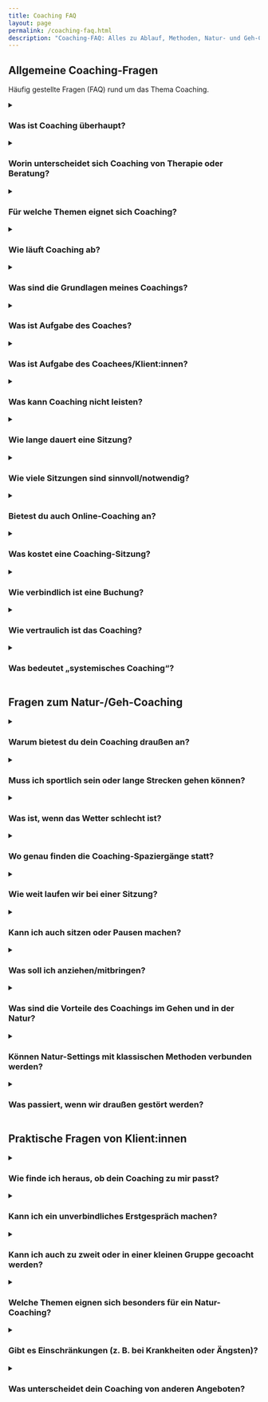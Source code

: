 ```yaml
---
title: Coaching FAQ
layout: page
permalink: /coaching-faq.html
description: "Coaching-FAQ: Alles zu Ablauf, Methoden, Natur- und Geh-Coaching und wie Coaching in der Natur Klarheit und Perspektiven schafft."
---
```

<section class="faq">
  <h2>Allgemeine Coaching-Fragen</h2>

  <p>Häufig gestellte Fragen (FAQ) rund um das Thema Coaching.</p>

  <details class="accordion">
    <summary><h3>Was ist Coaching überhaupt?</h3></summary>
    <div class="faq-body">
Coaching ist ein ziel- und lösungsorientierter Prozess, der dich dabei
unterstützt, deine persönlichen oder beruflichen Themen zu reflektieren,
Klarheit zu gewinnen und eigenständige Lösungen zu entwickeln.
    </div>
  </details>

  <details class="accordion">
    <summary><h3>Worin unterscheidet sich Coaching von Therapie oder Beratung?</h3></summary>
    <div class="faq-body">
Therapie behandelt psychische Erkrankungen. Beratung gibt konkrete
Ratschläge. Coaching unterstützt dich, deine eigenen Lösungen zu
entwickeln und deine Ressourcen zu aktivieren.
    </div>
  </details>

  <details class="accordion">
    <summary><h3>Für welche Themen eignet sich Coaching?</h3></summary>
    <div class="faq-body">
Coaching eignet sich für berufliche und private Anliegen: Klarheit bei
Entscheidungen, Konfliktlösung, Stressmanagement, persönliche Entwicklung
oder Neuausrichtung.
    </div>
  </details>

  <details class="accordion">
    <summary><h3>Wie läuft Coaching ab?</h3></summary>
    <div class="faq-body">
      <ul>
        <li>Wir führen eine kostenloses Gespräch zum gegenseitigen Kennenlernen und zur Zielklärung</li>
        <li>Wir finden einen Rahmen, der zu deinem Anliegen passt</li>
        <li>Wir starten mit einem ersten Coaching-Termin</li>
        <li>Und vereinbaren weitere Sitzungen nach Bedarf</li>
      </ul>  
    </div>
  </details>

  <details class="accordion">
    <summary><h3>Was sind die Grundlagen meines Coachings?</h3></summary>
    <div class="faq-body">
       Lösungsfokussierte Kurzzeittherapie nach Steve de Shazer und Kim Inso Berg, 
       Systemische Strukturaufstellungen (SySt©) nach Matthias Varga von Kibéd und Insa Sparrer, 
       Systemisch konstruktivistischer Beratungsansatz,
       Provokative SystemArbeit (ProSA)® nach Dr. Noni E. Höfner und Dr. Charlotte Cordes,
       Neuro Lingistisches Programmieren (NLP), Achtsamkeit und Outdoor Facilitation
    </div>
  </details>

  <details class="accordion">
    <summary><h3>Was ist Aufgabe des Coaches?</h3></summary>
    <div class="faq-body">
      Sint dolores aspernatur distinctio neque architecto ipsa repudiandae ullam. 
      Cumque aut et nobis atque inventore aperiam. 
      Enim excepturi nihil molestiae neque quam at ut voluptatem. 
      Quisquam placeat eum quia ut. Suscipit est sit quasi.…
    </div>
  </details>

   <details class="accordion">
    <summary><h3>Was ist Aufgabe des Coachees/Klient:innen?</h3></summary>
    <div class="faq-body">
      Sint dolores aspernatur distinctio neque architecto ipsa repudiandae ullam. 
      Cumque aut et nobis atque inventore aperiam. 
      Enim excepturi nihil molestiae neque quam at ut voluptatem. 
      Quisquam placeat eum quia ut. Suscipit est sit quasi.…
    </div>
  </details>

  <details class="accordion">
    <summary><h3>Was kann Coaching nicht leisten?</h3></summary>
    <div class="faq-body">
    Dauerhafte Schlafstörungen, Einnahme von Psychopharmaka, Drogensucht, Hausarzt, Psychotherapie 
    </div>
  </details>

  <details class="accordion">
    <summary><h3>Wie lange dauert eine Sitzung?</h3></summary>
    <div class="faq-body">
Eine Sitzung dauert in der Regel 60 bis 120 Minuten.
    </div>
  </details>

  <details class="accordion">
    <summary><h3>Wie viele Sitzungen sind sinnvoll/notwendig?</h3></summary>
    <div class="faq-body">
Das hängt von deinem Anliegen ab. Oft reichen wenige Sitzungen, um
Klarheit und neue Perspektiven zu gewinnen.
    </div>
  </details>

  <details class="accordion">
    <summary><h3>Bietest du auch Online-Coaching an?</h3></summary>
    <div class="faq-body">
    Nein, mit Ausnahme des Kennenlerngespräches finden finden die Coachings in der Natur statt.t 
    </div>
  </details>

  <details class="accordion">
    <summary><h3>Was kostet eine Coaching-Sitzung?</h3></summary>
    <div class="faq-body">
Die Kosten variieren je nach Dauer und Umfang. Ein unverbindliches
Erstgespräch ist kostenlos.
    </div>
  </details>

  <details class="accordion">
    <summary><h3>Wie verbindlich ist eine Buchung?</h3></summary>
    <div class="faq-body">
Absagen oder Verschiebungen sind bis 24h vorher kostenlos möglich.
Danach fällt eine Ausfallgebühr an.
    </div>
  </details>

  <details class="accordion">
    <summary><h3>Wie vertraulich ist das Coaching?</h3></summary>
    <div class="faq-body">
Alles, was im Coaching besprochen wird, bleibt vertraulich.
    </div>
  </details>

  <details class="accordion">
    <summary><h3>Was bedeutet „systemisches Coaching“?</h3></summary>
    <div class="faq-body">
      Sint dolores aspernatur distinctio neque architecto ipsa repudiandae ullam. 
      Cumque aut et nobis atque inventore aperiam. 
      Enim excepturi nihil molestiae neque quam at ut voluptatem. 
      Quisquam placeat eum quia ut. Suscipit est sit quasi.…
    </div>
  </details>


  <h2>Fragen zum Natur-/Geh-Coaching</h2>

  <details class="accordion">
    <summary><h3>Warum bietest du dein Coaching draußen an?</h3></summary>
    <div class="faq-body">
Die Natur wirkt beruhigend und fördert Klarheit. Bewegung regt
Denkprozesse an.
    </div>
  </details>

  <details class="accordion">
    <summary><h3>Muss ich sportlich sein oder lange Strecken gehen
    können?</h3></summary>
    <div class="faq-body">
Nein, das Tempo wird an dich angepasst. Auch kürzere Strecken sind
möglich.
    </div>
  </details>

  <details class="accordion">
    <summary><h3>Was ist, wenn das Wetter schlecht ist?</h3></summary>
    <div class="faq-body">
Leichter Regen hält uns nicht auf. Bei extremem Wetter können wir
verschieben oder online arbeiten.
    </div>
  </details>

  <details class="accordion">
    <summary><h3>Wo genau finden die Coaching-Spaziergänge statt?</h3>
    </summary>
    <div class="faq-body">
An gut erreichbaren Natur-Orten in deiner Nähe. Den genauen Treffpunkt
vereinbaren wir individuell.
    </div>
  </details>

  <details class="accordion">
    <summary><h3>Wie weit laufen wir bei einer Sitzung?</h3></summary>
    <div class="faq-body">
In der Regel zwischen 2 und 5 Kilometern – angepasst an dein Tempo und
Anliegen.
    </div>
  </details>

  <details class="accordion">
    <summary><h3>Kann ich auch sitzen oder Pausen machen?</h3></summary>
    <div class="faq-body">
Natürlich. Wir gestalten die Sitzung so, dass es für dich angenehm ist.
    </div>
  </details>

  <details class="accordion">
    <summary><h3>Was soll ich anziehen/mitbringen?</h3></summary>
    <div class="faq-body">
Bequeme Kleidung, dem Wetter angepasst, und ggf. etwas zu trinken.
    </div>
  </details>

  <details class="accordion">
    <summary><h3>Was sind die Vorteile des Coachings im Gehen und in der
    Natur?</h3></summary>
    <div class="faq-body">
Die Natur erweitert die Perspektive. Bewegung unterstützt den
Gedankenfluss und erleichtert das Gespräch.
    </div>
  </details>

  <details class="accordion">
    <summary><h3>Können Natur-Settings mit klassischen Methoden verbunden
    werden?</h3></summary>
    <div class="faq-body">
Ja, systemische oder lösungsfokussierte Methoden lassen sich gut ins
Natur-Coaching integrieren.
    </div>
  </details>

  <details class="accordion">
    <summary><h3>Was passiert, wenn wir draußen gestört werden?</h3>
    </summary>
    <div class="faq-body">
Wir finden eine ruhige Stelle oder setzen die Sitzung nach einer kurzen
Pause fort.
    </div>
  </details>

  <h2>Praktische Fragen von Klient:innen</h2>

  <details class="accordion">
    <summary><h3>Wie finde ich heraus, ob dein Coaching zu mir passt?</h3>
    </summary>
    <div class="faq-body">
Durch ein kostenloses Erstgespräch kannst du prüfen, ob die Chemie stimmt
und ob mein Ansatz passt.
    </div>
  </details>

  <details class="accordion">
    <summary><h3>Kann ich ein unverbindliches Erstgespräch machen?</h3>
    </summary>
    <div class="faq-body">
Ja, das erste Kennenlernen ist unverbindlich und kostenlos.
    </div>
  </details>

  <details class="accordion">
    <summary><h3>Kann ich auch zu zweit oder in einer kleinen Gruppe
    gecoacht werden?</h3></summary>
    <div class="faq-body">
Ja, Paar- oder Gruppencoaching ist nach Absprache möglich.
    </div>
  </details>

  <details class="accordion">
    <summary><h3>Welche Themen eignen sich besonders für ein
    Natur-Coaching?</h3></summary>
    <div class="faq-body">
Besonders geeignet sind Themen wie Entscheidungsfindung, Neuorientierung,
Stressabbau oder Kreativität.
    </div>
  </details>

  <details class="accordion">
    <summary><h3>Gibt es Einschränkungen (z. B. bei Krankheiten oder
    Ängsten)?</h3></summary>
    <div class="faq-body">
Ja, körperliche Einschränkungen oder starke Ängste können Grenzen setzen.
In solchen Fällen finden wir gemeinsam Lösungen.
    </div>
  </details>

  <details class="accordion">
    <summary><h3>Was unterscheidet dein Coaching von anderen
    Angeboten?</h3></summary>
    <div class="faq-body">
Mein Ansatz kombiniert klassische Coaching-Methoden mit Natur- und
Bewegungselementen, individuell auf dich zugeschnitten.
    </div>
  </details>
</section>

<script src="{{ '/assets/js/single-accordion.js' | relative_url }}"></script>

